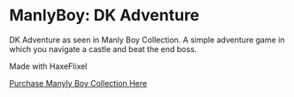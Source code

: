 # ManlyBoy: DK Adventure
DK Adventure as seen in Manly Boy Collection. A simple adventure game in which you navigate a castle and beat the end boss.

Made with HaxeFlixel

[Purchase Manyly Boy Collection Here](https://divineknight.itch.io/manly-boy-collection)
